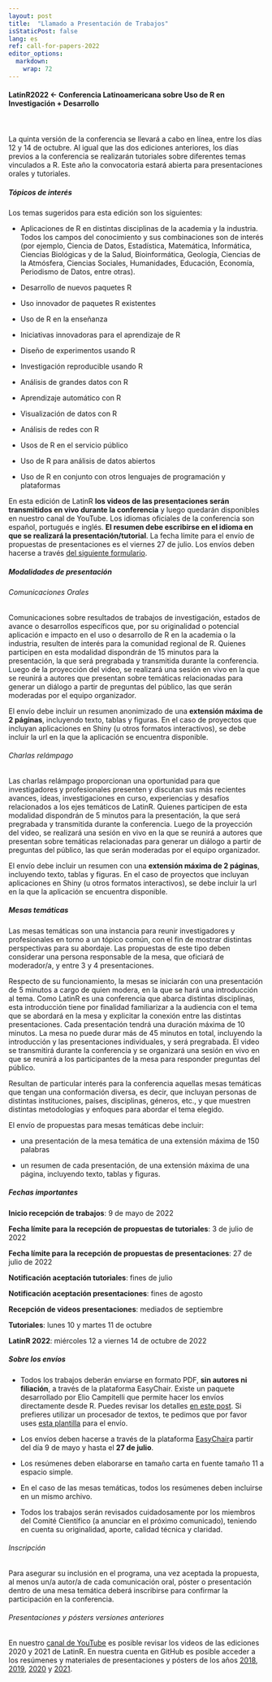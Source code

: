 ```yaml
---
layout: post
title:  "Llamado a Presentación de Trabajos"
isStaticPost: false
lang: es
ref: call-for-papers-2022
editor_options: 
  markdown: 
    wrap: 72
---
```


#### LatinR2022 \<- Conferencia Latinoamericana sobre Uso de R en Investigación + Desarrollo

<br> <br> La quinta versión de la conferencia se llevará a cabo en
línea, entre los días 12 y 14 de octubre. Al igual que las dos ediciones
anteriores, los días previos a la conferencia se realizarán tutoriales
sobre diferentes temas vinculados a R. Este año la convocatoria estará
abierta para presentaciones orales y tutoriales.

##### Tópicos de interés

Los temas sugeridos para esta edición son los siguientes:

-   Aplicaciones de R en distintas disciplinas de la academia y la
    industria. Todos los campos del conocimiento y sus combinaciones son
    de interés (por ejemplo, Ciencia de Datos, Estadística, Matemática,
    Informática, Ciencias Biológicas y de la Salud, Bioinformática,
    Geología, Ciencias de la Atmósfera, Ciencias Sociales, Humanidades,
    Educación, Economía, Periodismo de Datos, entre otras).

-   Desarrollo de nuevos paquetes R

-   Uso innovador de paquetes R existentes

-   Uso de R en la enseñanza

-   Iniciativas innovadoras para el aprendizaje de R

-   Diseño de experimentos usando R

-   Investigación reproducible usando R

-   Análisis de grandes datos con R

-   Aprendizaje automático con R

-   Visualización de datos con R

-   Análisis de redes con R

-   Usos de R en el servicio público

-   Uso de R para análisis de datos abiertos

-   Uso de R en conjunto con otros lenguajes de programación y
    plataformas

En esta edición de LatinR **los videos de las presentaciones serán
transmitidos en vivo durante la conferencia** y luego quedarán
disponibles en nuestro canal de YouTube. Los idiomas oficiales de la
conferencia son español, portugués e inglés. **El resumen debe
escribirse en el idioma en que se realizará la presentación/tutorial**.
La fecha límite para el envío de propuestas de presentaciones es el
viernes 27 de julio. Los envíos deben hacerse a través [del siguiente
formulario](https://easychair.org/conferences/?conf=latinr2022).

##### Modalidades de presentación

###### Comunicaciones Orales

Comunicaciones sobre resultados de trabajos de investigación, estados de
avance o desarrollos específicos que, por su originalidad o potencial
aplicación e impacto en el uso o desarrollo de R en la academia o la
industria, resulten de interés para la comunidad regional de R. Quienes
participen en esta modalidad dispondrán de 15 minutos para la
presentación, la que será pregrabada y transmitida durante la
conferencia. Luego de la proyección del video, se realizará una sesión
en vivo en la que se reunirá a autores que presentan sobre temáticas
relacionadas para generar un diálogo a partir de preguntas del público,
las que serán moderadas por el equipo organizador. 

El envío debe incluir un resumen anonimizado de una **extensión máxima
de 2 páginas**, incluyendo texto, tablas y figuras. En el caso de
proyectos que incluyan aplicaciones en Shiny (u otros formatos
interactivos), se debe incluir la url en la que la aplicación se
encuentra disponible.

###### Charlas relámpago

Las charlas relámpago proporcionan una oportunidad para que
investigadores y profesionales presenten y discutan sus más recientes
avances, ideas, investigaciones en curso, experiencias y desafíos
relacionados a los ejes temáticos de LatinR. Quienes participen de esta
modalidad dispondrán de 5 minutos para la presentación, la que será
pregrabada y transmitida durante la conferencia. Luego de la proyección
del video, se realizará una sesión en vivo en la que se reunirá a
autores que presentan sobre temáticas relacionadas para generar un
diálogo a partir de preguntas del público, las que serán moderadas por
el equipo organizador. 

El envío debe incluir un resumen con una **extensión máxima de 2
páginas**, incluyendo texto, tablas y figuras. En el caso de proyectos
que incluyan aplicaciones en Shiny (u otros formatos interactivos), se
debe incluir la url en la que la aplicación se encuentra disponible.

##### Mesas temáticas

Las mesas temáticas son una instancia para reunir investigadores y
profesionales en torno a un tópico común, con el fin de mostrar
distintas perspectivas para su abordaje. Las propuestas de este tipo
deben considerar una persona responsable de la mesa, que oficiará de
moderador/a, y entre 3 y 4 presentaciones.

Respecto de su funcionamiento, la mesas se iniciarán con una
presentación de 5 minutos a cargo de quien modera, en la que se hará una
introducción al tema. Como LatinR es una conferencia que abarca
distintas disciplinas, esta introducción tiene por finalidad
familiarizar a la audiencia con el tema que se abordará en la mesa y
explicitar la conexión entre las distintas presentaciones. Cada
presentación tendrá una duración máxima de 10 minutos. La mesa no puede
durar más de 45 minutos en total, incluyendo la introducción y las
presentaciones individuales, y será pregrabada. El video se transmitirá
durante la conferencia y se organizará una sesión en vivo en que se
reunirá a los participantes de la mesa para responder preguntas del
público.

Resultan de particular interés para la conferencia aquellas mesas
temáticas que tengan una conformación diversa, es decir, que incluyan
personas de distintas instituciones, países, disciplinas, géneros, etc.,
y que muestren distintas metodologías y enfoques para abordar el tema
elegido.

El envío de propuestas para mesas temáticas debe incluir:

-   una presentación de la mesa temática de una extensión máxima de 150
    palabras

-   un resumen de cada presentación, de una extensión máxima de una
    página, incluyendo texto, tablas y figuras.

##### Fechas importantes

**Inicio recepción de trabajos**: 9 de mayo de 2022

**Fecha límite para la recepción de propuestas de tutoriales**: 3 de
julio de 2022

**Fecha límite para la recepción de propuestas de presentaciones**: 27
de julio de 2022

**Notificación aceptación tutoriales**: fines de julio

**Notificación aceptación presentaciones**: fines de agosto

**Recepción de videos presentaciones**: mediados de septiembre

**Tutoriales**: lunes 10 y martes 11 de octubre

**LatinR 2022**: miércoles 12 a viernes 14 de octubre de 2022

##### Sobre los envíos

-   Todos los trabajos deberán enviarse en formato PDF, **sin autores ni
    filiación**, a través de la plataforma EasyChair. Existe un paquete
    desarrollado por Elio Campitelli que permite hacer los envíos
    directamente desde R. Puedes revisar los detalles [en este
    post](https://latin-r.com/blog/paquete-latinr). Si prefieres
    utilizar un procesador de textos, te pedimos que por favor uses
    [esta
    plantilla](https://docs.google.com/document/d/1KrPbi2AR5Rcq5fKMkC_yK_9gpez4Fmtz/edit?usp=sharing&ouid=107644076848762167027&rtpof=true&sd=true)
    para el envío. 

-   Los envíos deben hacerse a través de la plataforma
    [EasyChair](https://easychair.org/conferences/?conf=latinr2022)a
    partir del día 9 de mayo y hasta el **27 de julio**. 

-   Los resúmenes deben elaborarse en tamaño carta en fuente tamaño 11 a
    espacio simple. 

-   En el caso de las mesas temáticas, todos los resúmenes deben
    incluirse en un mismo archivo. 

-   Todos los trabajos serán revisados cuidadosamente por los miembros
    del Comité Científico (a anunciar en el próximo comunicado),
    teniendo en cuenta su originalidad, aporte, calidad técnica y
    claridad.

###### Inscripción

Para asegurar su inclusión en el programa, una vez aceptada la
propuesta, al menos un/a autor/a de cada comunicación oral, póster o
presentación dentro de una mesa temática deberá inscribirse para
confirmar la participación en la conferencia.

###### Presentaciones y pósters versiones anteriores

En nuestro [canal de YouTube](http://youtube.com/latinr) es posible
revisar los videos de las ediciones 2020 y 2021 de LatinR. En nuestra
cuenta en GitHub es posible acceder a los resúmenes y materiales de
presentaciones y pósters de los años
[2018](https://github.com/LatinR/presentaciones-LatinR2018),
[2019](https://github.com/LatinR/presentaciones-LatinR2019),
[2020](https://github.com/LatinR/presentaciones-LatinR2020) y
[2021](https://github.com/LatinR/presentaciones-LatinR2021).
